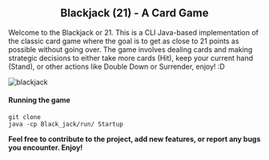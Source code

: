 <h2 style="text-align: center;">Blackjack (21) - A Card Game</h2>
Welcome to the Blackjack or 21. This is a CLI Java-based implementation of the classic card game where the goal is to get as close to 21 points as possible without going over. The game involves dealing cards and making strategic decisions to either take more cards (Hit), keep your current hand (Stand), or other actions like Double Down or Surrender, enjoy! :D

![blackjack](https://github.com/user-attachments/assets/a1a71ff9-08d9-484c-99c5-8478e966eeb0)

#### Running the game 

```
git clone
java -cp Black_jack/run/ Startup
```

__Feel free to contribute to the project, add new features, or report any bugs you encounter. Enjoy!__
